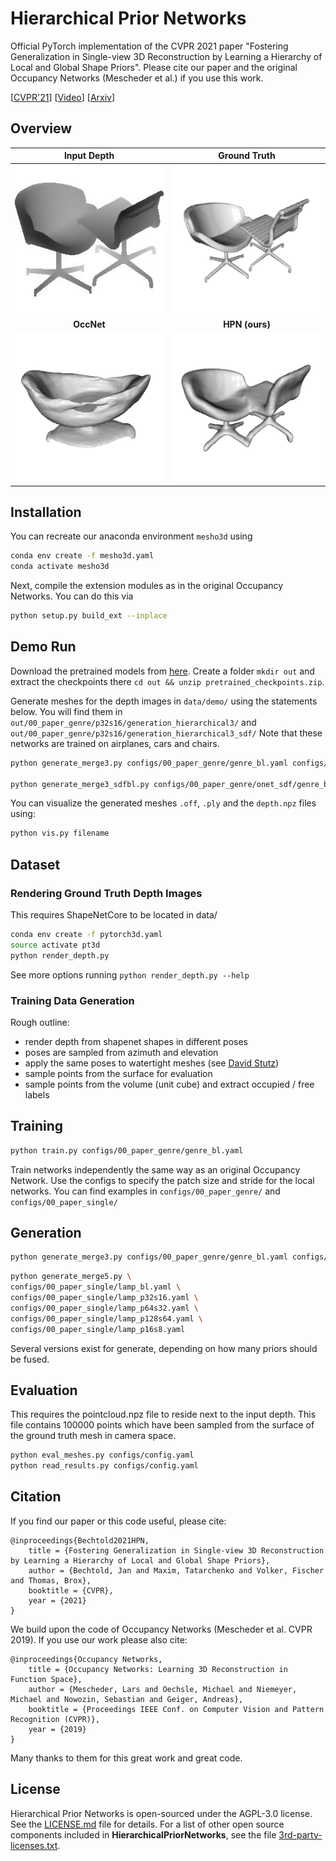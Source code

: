 # Hierarchical Prior Networks

Official PyTorch implementation of the CVPR 2021 paper "Fostering Generalization in Single-view 3D Reconstruction 
by Learning a Hierarchy of Local and Global Shape Priors". Please cite our paper and the original Occupancy Networks (Mescheder et al.) if you use this work.


[[CVPR'21](https://openaccess.thecvf.com/content/CVPR2021/papers/Bechtold_Fostering_Generalization_in_Single-View_3D_Reconstruction_by_Learning_a_Hierarchy_CVPR_2021_paper.pdf)]
[[Video](https://www.youtube.com/watch?v=-LDHq4P0c8o)]
[[Arxiv](https://arxiv.org/abs/2104.00476)]

## Overview

|Input Depth |Ground Truth|
|:---: | :---: |
|![Input](img/input.jpg)|![gt](img/gt.gif)|
|**OccNet** |**HPN (ours)**|
|![out_occnet](img/occnet.gif) | ![out_ours](img/ours.gif) |

## Installation
You can recreate our anaconda environment `mesho3d` using
```bash
conda env create -f mesho3d.yaml
conda activate mesho3d
```

Next, compile the extension modules as in the original Occupancy Networks.
You can do this via
```bash
python setup.py build_ext --inplace
```


## Demo Run
Download the pretrained models from [here](https://www.dropbox.com/s/nk7buzoinaghz8d/pretrained_checkpoints.zip?dl=0). Create a folder `mkdir out` 
and extract the checkpoints there `cd out && unzip pretrained_checkpoints.zip`. 

Generate meshes for the depth images in `data/demo/` using the statements below.
You will find them in `out/00_paper_genre/p32s16/generation_hierarchical3/`
and `out/00_paper_genre/p32s16/generation_hierarchical3_sdf/`
Note that these networks are trained on airplanes, cars and chairs.
```bash
python generate_merge3.py configs/00_paper_genre/genre_bl.yaml configs/00_paper_genre/genre_p32s16.yaml configs/00_paper_genre/genre_p64s32.yaml

python generate_merge3_sdfbl.py configs/00_paper_genre/onet_sdf/genre_bl_sdf.yaml configs/00_paper_genre/genre_p32s16.yaml configs/00_paper_genre/genre_p64s32.yaml
```
You can visualize the generated meshes `.off`, `.ply` and the `depth.npz` files using:
```bash
python vis.py filename
```
## Dataset
### Rendering Ground Truth Depth Images
This requires ShapeNetCore to be located in data/
```bash
conda env create -f pytorch3d.yaml
source activate pt3d
python render_depth.py
```
See more options running `python render_depth.py --help`

### Training Data Generation

Rough outline:
- render depth from shapenet shapes in different poses
- poses are sampled from azimuth and elevation
- apply the same poses to watertight meshes (see [David Stutz](https://github.com/davidstutz/mesh-fusion))
- sample points from the surface for evaluation
- sample points from the volume (unit cube) and extract occupied / free labels

## Training
```bash
python train.py configs/00_paper_genre/genre_bl.yaml
```
Train networks independently the same way as an original Occupancy Network.
Use the configs to specify the patch size and stride for the local networks.
You can find examples in `configs/00_paper_genre/` and `configs/00_paper_single/`

## Generation
```bash
python generate_merge3.py configs/00_paper_genre/genre_bl.yaml configs/00_paper_genre/genre_p32s16.yaml configs/00_paper_genre/genre_p64s32.yaml
```
```bash
python generate_merge5.py \
configs/00_paper_single/lamp_bl.yaml \
configs/00_paper_single/lamp_p32s16.yaml \
configs/00_paper_single/lamp_p64s32.yaml \
configs/00_paper_single/lamp_p128s64.yaml \
configs/00_paper_single/lamp_p16s8.yaml
```

Several versions exist for generate, depending on how many priors should be fused.

## Evaluation
This requires the pointcloud.npz file to reside next to the input depth.
This file contains 100000 points which have been sampled from the surface of the ground truth mesh in camera space.
```bash
python eval_meshes.py configs/config.yaml
python read_results.py configs/config.yaml
```

## Citation

If you find our paper or this code useful, please cite:

    @inproceedings{Bechtold2021HPN,
        title = {Fostering Generalization in Single-view 3D Reconstruction by Learning a Hierarchy of Local and Global Shape Priors},
        author = {Bechtold, Jan and Maxim, Tatarchenko and Volker, Fischer and Thomas, Brox},
        booktitle = {CVPR},
        year = {2021}
    }
    
We build upon the code of Occupancy Networks (Mescheder et al. CVPR 2019). If you use our work please also cite:

    @inproceedings{Occupancy Networks,
        title = {Occupancy Networks: Learning 3D Reconstruction in Function Space},
        author = {Mescheder, Lars and Oechsle, Michael and Niemeyer, Michael and Nowozin, Sebastian and Geiger, Andreas},
        booktitle = {Proceedings IEEE Conf. on Computer Vision and Pattern Recognition (CVPR)},
        year = {2019}
    }
Many thanks to them for this great work and great code.

## License
Hierarchical Prior Networks is open-sourced under the AGPL-3.0 license. See the
[LICENSE.md](LICENSE) file for details.
For a list of other open source components included in **HierarchicalPriorNetworks**, see the
file [3rd-party-licenses.txt](3rd-party-licenses.txt).
